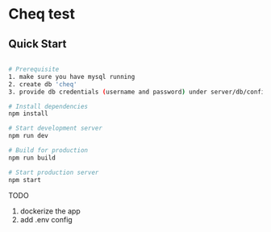 # Cheq test

## Quick Start

```bash

# Prerequisite
1. make sure you have mysql running
2. create db 'cheq'
3. provide db credentials (username and password) under server/db/config/database

# Install dependencies
npm install

# Start development server
npm run dev

# Build for production
npm run build

# Start production server
npm start
```


TODO
1. dockerize the app
2. add .env config
